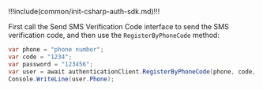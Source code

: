 !!!include(common/init-csharp-auth-sdk.md)!!!

First call the Send SMS Verification Code interface to send the SMS verification code, and then use the `RegisterByPhoneCode` method:

```csharp
var phone = "phone number";
var code = "1234";
var password = "123456";
var user = await authenticationClient.RegisterByPhoneCode(phone, code, password);
Console.WriteLine(user.Phone);
```
